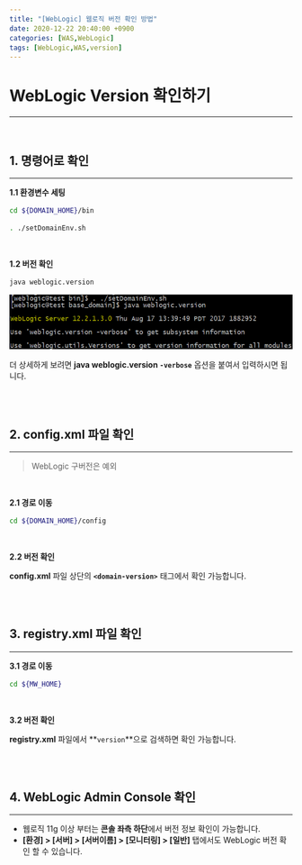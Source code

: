 ```yaml
---
title: "[WebLogic] 웹로직 버전 확인 방법"
date: 2020-12-22 20:40:00 +0900
categories: [WAS,WebLogic]
tags: [WebLogic,WAS,version]
---
```




# **WebLogic Version 확인하기**

---

<br/>

## **1. 명령어로 확인**

---

**1.1 환경변수 세팅**

```sh
cd ${DOMAIN_HOME}/bin
```

```sh
. ./setDomainEnv.sh
```

<br/>

**1.2 버전 확인**

```sh
java weblogic.version
```

![image-20201222205250902](/assets/img/posts/config_xml.png)

더 상세하게 보려면 **java weblogic.version `-verbose`** 옵션을 붙여서 입력하시면 됩니다.

<br/>

<br/>

## **2. config.xml 파일 확인**

---

> WebLogic 구버전은 예외

<br/>

**2.1 경로 이동**

```sh
cd ${DOMAIN_HOME}/config
```

<br/>

**2.2 버전 확인**

**config.xml** 파일 상단의 **`<domain-version>`** 태그에서 확인 가능합니다.

<br/>

<br/>

## **3. registry.xml 파일 확인**

---

**3.1 경로 이동**

```sh
cd ${MW_HOME}
```

<br/>

**3.2 버전 확인**

**registry.xml** 파일에서 **`version`**으로 검색하면 확인 가능합니다.

<br/>

<br/>

## **4. WebLogic Admin Console 확인**

---

- 웹로직 11g 이상 부터는 **콘솔 좌측 하단**에서 버전 정보 확인이 가능합니다.
- **[환경] > [서버] > [서버이름] > [모니터링] > [일반]**  탭에서도 WebLogic 버전 확인 할 수 있습니다.

<br/>